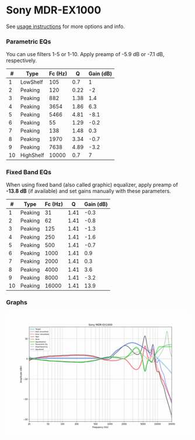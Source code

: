 # Sony MDR-EX1000
See [usage instructions](https://github.com/jaakkopasanen/AutoEq#usage) for more options and info.

### Parametric EQs
You can use filters 1-5 or 1-10. Apply preamp of -5.9 dB or -7.1 dB, respectively.

|   # | Type      |   Fc (Hz) |    Q |   Gain (dB) |
|-----|-----------|-----------|------|-------------|
|   1 | LowShelf  |       105 | 0.7  |         1   |
|   2 | Peaking   |       120 | 0.22 |        -2   |
|   3 | Peaking   |       882 | 1.38 |         1.4 |
|   4 | Peaking   |      3654 | 1.86 |         6.3 |
|   5 | Peaking   |      5466 | 4.81 |        -8.1 |
|   6 | Peaking   |        55 | 1.29 |        -0.2 |
|   7 | Peaking   |       138 | 1.48 |         0.3 |
|   8 | Peaking   |      1970 | 3.34 |        -0.7 |
|   9 | Peaking   |      7638 | 4.89 |        -3.2 |
|  10 | HighShelf |     10000 | 0.7  |         7   |

### Fixed Band EQs
When using fixed band (also called graphic) equalizer, apply preamp of **-13.8 dB** (if available) and set gains manually with these parameters.

|   # | Type    |   Fc (Hz) |    Q |   Gain (dB) |
|-----|---------|-----------|------|-------------|
|   1 | Peaking |        31 | 1.41 |        -0.3 |
|   2 | Peaking |        62 | 1.41 |        -0.8 |
|   3 | Peaking |       125 | 1.41 |        -1.3 |
|   4 | Peaking |       250 | 1.41 |        -1.6 |
|   5 | Peaking |       500 | 1.41 |        -0.7 |
|   6 | Peaking |      1000 | 1.41 |         0.9 |
|   7 | Peaking |      2000 | 1.41 |         0.3 |
|   8 | Peaking |      4000 | 1.41 |         3.6 |
|   9 | Peaking |      8000 | 1.41 |        -3.2 |
|  10 | Peaking |     16000 | 1.41 |        13.9 |

### Graphs
![](./Sony%20MDR-EX1000.png)

